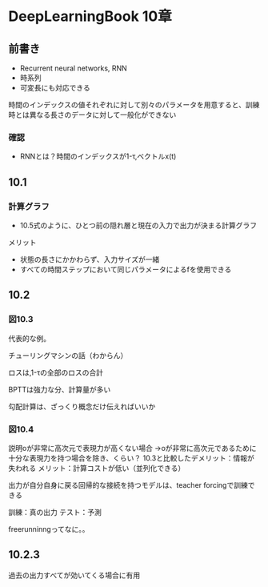 # DeepLearningBook 10章
## 前書き
- Recurrent neural networks, RNN
- 時系列
- 可変長にも対応できる

時間のインデックスの値それぞれに対して別々のパラメータを用意すると、訓練時とは異なる長さのデータに対して一般化ができない

### 確認
- RNNとは？時間のインデックスが1-τ,ベクトルx(t)

## 10.1
### 計算グラフ
- 10.5式のように、ひとつ前の隠れ層と現在の入力で出力が決まる計算グラフ

メリット
- 状態の長さにかかわらず、入力サイズが一緒
- すべての時間ステップにおいて同じパラメータによるfを使用できる

## 10.2
### 図10.3
代表的な例。

チューリングマシンの話（わからん）

ロスは,1-τの全部のロスの合計

BPTTは強力な分、計算量が多い

勾配計算は、ざっくり概念だけ伝えればいいか

### 図10.4
説明oが非常に高次元で表現力が高くない場合
→oが非常に高次元であるために十分な表現力を持つ場合を除き、くらい？
10.3と比較したデメリット：情報が失われる
メリット：計算コストが低い（並列化できる）

出力が自分自身に戻る回帰的な接続を持つモデルは、teacher forcingで訓練できる

訓練：真の出力
テスト：予測

freerunninngってなに。。

## 10.2.3
過去の出力すべてが効いてくる場合に有用
